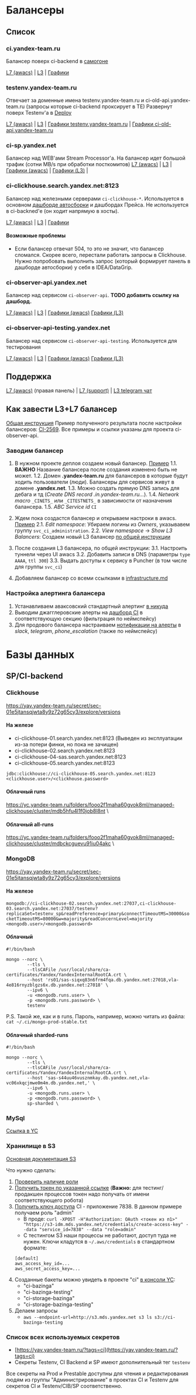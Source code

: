 # Балансеры

## Список

### ci.yandex-team.ru
Балансер поверх ci-backend в [самогоне](https://ui-deploy.n.yandex-team.ru/update/ci_backend/0)

[L7 (awacs)](https://nanny.yandex-team.ru/ui/#/awacs/namespaces/list/ci.yandex-team.ru/) |
[L3](https://l3.tt.yandex-team.ru/service/13609) |
[Графики](https://yasm.yandex-team.ru/template/panel/balancer_common_panel/fqdn=ci.yandex-team.ru;itype=balancer;ctype=prod;locations=man,sas,vla;prj=ci.yandex-team.ru;signal=default;)


### testenv.yandex-team.ru
Отвечает за доменные имена testenv.yandex-team.ru и ci-old-api.yandex-team.ru (запросы которые ci-backend проксирует в TE)
Развернут поверх Testenv'а в [Deploy](https://deploy.yandex-team.ru/stages/testenv-prod)

[L7 (awacs)](https://nanny.yandex-team.ru/ui/#/awacs/namespaces/list/testenv.yandex-team.ru/) |
[L3](https://l3.tt.yandex-team.ru/service/13285) |
[Графики testenv.yandex-team.ru](https://yasm.yandex-team.ru/template/panel/balancer_common_panel/fqdn=testenv.yandex-team.ru;itype=balancer;ctype=prod;locations=man,msk,sas;prj=testenv.yandex-team.ru;signal=te_in_yandex-team_ru;) |
[Графики ci-old-api.yandex-team.ru](https://yasm.yandex-team.ru/template/panel/balancer_common_panel/fqdn=testenv.yandex-team.ru;itype=balancer;ctype=prod;locations=man,msk,sas;prj=testenv.yandex-team.ru;signal=ci_in_yandex-team_ru;)

### ci-sp.yandex.net
Балансер над WEB'ами Stream Processor'а. На балансер идет большой трафик (сотни MB/s при обработки посткомитов)
[L7 (awacs)](https://nanny.yandex-team.ru/ui/#/awacs/namespaces/list/ci-sp.yandex.net/show/) |
[L3](https://l3.tt.yandex-team.ru/service/14366) |
[Графики (awacs)](https://yasm.yandex-team.ru/template/panel/balancer_common_panel/fqdn=ci-sp.yandex.net;itype=balancer;ctype=prod;locations=man,sas,vla;prj=ci-sp.yandex.net;signal=default;) |
[Графики (L3)](https://grafana.yandex-team.ru/d/ByLA2VI7z/l3-vs-ci-sp-yandex-net?) |


### ci-clickhouse.search.yandex.net:8123
Балансер над железными серверами `ci-clickhouse-*`.
Используется в основном [дашборде автосборки](https://datalens.yandex-team.ru/nx85qercjgq0k-autocheck-rt) и дашбордах Прейса. Не используется в ci-backned'е (он ходит напрямую в хосты).


[L7 (awacs)](https://nanny.yandex-team.ru/ui/#/awacs/namespaces/list/ci-clickhouse/) |
[L3](https://l3.tt.yandex-team.ru/service/7673) |
[Графики](https://yasm.yandex-team.ru/template/panel/balancer_common_panel/fqdn=ci-clickhouse;itype=balancer;ctype=prod;locations=man,sas,vla;prj=ci-clickhouse;signal=default;)

#### Возможные проблемы
* Если балансер отвечат 504, то это не значит, что балансер сломался. Скорее всего, перестали работать запросы в Clickhouse. Нужно попробовать выполнить запрос (который формирует панель в дашборде автосборки) у себя в IDEA/DataGrip.


### ci-observer-api.yandex.net
Балансер над сервисом `ci-observer-api`.
**TODO добавить ссылку на дашборд.**


[L7 (awacs)](https://nanny.yandex-team.ru/ui/#/awacs/namespaces/list/ci-observer-api.yandex.net/) |
[L3](https://l3.tt.yandex-team.ru/service/14301) |
[Графики (awacs)](https://yasm.yandex-team.ru/template/panel/balancer_common_panel/fqdn=ci-observer-api.yandex.net;itype=balancer;ctype=prod;locations=man,sas,vla;prj=ci-observer-api.yandex.net;signal=ci-observer-api_yandex_net;)
[Графики (L3)](https://grafana.yandex-team.ru/d/xsyMtPV7z/l3-vs-ci-observer-api-yandex-net?)

### ci-observer-api-testing.yandex.net
Балансер над сервисом `ci-observer-api-testing`.
Используется для тестирования


[L7 (awacs)](https://nanny.yandex-team.ru/ui/#/awacs/namespaces/list/ci-observer-api-testing.yandex.net/) |
[L3](https://l3.tt.yandex-team.ru/service/14300) |
[Графики (awacs)](https://yasm.yandex-team.ru/template/panel/balancer_common_panel/fqdn=ci-observer-api-testing.yandex.net;itype=balancer;ctype=prod;locations=msk,sas;prj=ci-observer-api-testing.yandex.net;signal=ci-observer-api-testing_yandex_net;)
[Графики (L3)](https://grafana.yandex-team.ru/d/xsyMtPV7z/l3-vs-ci-observer-api-testing-yandex-net?)


## Поддержка
[L7 (awacs)](https://wiki.yandex-team.ru/awacs/) (правая панель) | [L7 (support)](https://wiki.yandex-team.ru/l7/) |
[L3 telegram чат](https://t.me/joinchat/ABslOUJ_0OT_31BniPySsA)


## Как завести L3+L7 балансер
[Общая инструкция](https://wiki.yandex-team.ru/awacs/tutorial/l3-l7/)
Пример полученного результата после настройки балансеров: [CI-2569](https://st.yandex-team.ru/CI-2569).
Все примеры и ссылки указаны для проекта ci-observer-api.


### Заводим балансер
1. В нужном проекте деплоя создаем новый балансер. [Пример](https://deploy.yandex-team.ru/balancers/ci-observer-api.yandex.net)
    1.1. **ВАЖНО** Название балансера после создания изменено быть не может.
    1.2. Домен **.yandex-team.ru** для балансеров в которые будут ходить пользователи (люди). Балансеры для сервисов живут в домене **.yandex.net**.
    1.3. Можно создать прямую DNS запись для дебага и тд (*Create DNS record .in.yandex-team.ru...*).
    1.4. *Network macro* `_CINETS_` или `_CITESTNETS_` в зависимости от назначения балансера.
    1.5. *ABC Service id* `CI`

2. Ждем пока создастся балансер и открываем настроки в awacs. [Пример](https://nanny.yandex-team.ru/ui/#/awacs/namespaces/list/ci-observer-api.yandex.net/show/)
    2.1. *Edit namespace*: Убираем логины из *Owners*, указывавем группу `svc_ci_administration`.
    2.2. *View namespace* -> *Show L3 Balancers*: Создаем новый L3 балансер [по общей инструкции](https://nanny.yandex-team.ru/ui/#/awacs/namespaces/list/ci-observer-api.yandex.net/l3-balancers/list/ci-observer-api.yandex.net/show/)

3. После создания L3 балансера, по общей инструкции:
    3.1. Настроить туннели через UI awacs
    3.2. Добавить записи в DNS (параметры `type AAAA`, `ttl 300`)
    3.3. Выдать доступы к сервису в Puncher (в том числе для группы `svc_ci`)

4. Добавляем балансер со всеми ссылками в [infrastructure.md](https://a.yandex-team.ru/arc/trunk/arcadia/ci/docs/dev/infrastructure.md)


### Настройка алертинга балансера
1. Устанавливаем аваксовский стандартный алертинг [в никуда](https://nanny.yandex-team.ru/ui/#/awacs/namespaces/list/ci-observer-api.yandex.net/alerting/)
2. Выводим джагглеровские алерты на [дашборд CI](https://juggler.yandex-team.ru/dashboards/ci) в соответствующую секцию (фильтрация по неймспейсу)
3. Для продового балансера настраиваем [нотификации на алерты](https://juggler.yandex-team.ru/notification_rules/?query=namespace%3Ddevtools.ci) в *slack*, *telegram*, *phone_escalation* (также по неймспейсу)

# Базы данных

## SP/CI-backend

### Clickhouse
https://yav.yandex-team.ru/secret/sec-01e5jtansqjwta8y9z72g65cy3/explore/versions

#### На железе
* ci-clickhouse-01.search.yandex.net:8123 (Выведен из эксплуатации из-за потери финки, но пока не зачищен)
* ci-clickhouse-02.search.yandex.net:8123
* ci-clickhouse-04-sas.search.yandex.net:8123
* ci-clickhouse-05.search.yandex.net:8123

`jdbc:clickhouse://ci-clickhouse-05.search.yandex.net:8123`
`<clickhouse.user>/<clickhouse.password>`

#### Облачный runs
https://yc.yandex-team.ru/folders/fooo2f1maha60gvok8ml/managed-clickhouse/cluster/mdb5hfu4l1f0job8l8nt \

#### Облачный all-runs
https://yc.yandex-team.ru/folders/fooo2f1maha60gvok8ml/managed-clickhouse/cluster/mdbckcguevu91iu04akc \


### MongoDB

https://yav.yandex-team.ru/secret/sec-01e5jtansqjwta8y9z72g65cy3/explore/versions

#### На железе
`mongodb://ci-clickhouse-02.search.yandex.net:27037,ci-clickhouse-03.search.yandex.net:27037/testenv?replicaSet=testenv_sp&readPreference=primary&connectTimeoutMS=30000&socketTimeoutMS=80000&w=majority&readConcernLevel=majority` \
`<mongodb.user>/<mongodb.password>`

#### Облачный
```
#!/bin/bash

mongo --norc \
        --tls \
        --tlsCAFile /usr/local/share/ca-certificates/Yandex/YandexInternalRootCA.crt \
        --host 'rs01/sas-siqxq83n6frm4fqa.db.yandex.net:27018,vla-4e816rnyzblgzs6x.db.yandex.net:27018' \
        --ipv6 \
        -u <mongodb.runs.user> \
        -p <mongodb.runs.password> \
        testenv
```

P.S. Такой же, как и в runs. Пароль, например, можно читать из файла: `cat ~/.ci/mongo-prod-stable.txt`

#### Облачный sharded-runs
```
#!/bin/bash

mongo --norc \
        --tls \
        --tlsCAFile /usr/local/share/ca-certificates/Yandex/YandexInternalRootCA.crt \
        --host 'sas-s44uu46vusznmkay.db.yandex.net,vla-vc06xkqcjmwe0m4m.db.yandex.net,' \
        --ipv6 \
        -u <mongodb.runs.user> \
        -p <mongodb.runs.password> \
        sp-sharded \

```

### MySql

[Ссылка в YC](https://yc.yandex-team.ru/folders/fooo2f1maha60gvok8ml/managed-mysql)


### Хранилище в S3
[Основная документация S3](https://wiki.yandex-team.ru/mds/s3-api/authorization/)

Что нужно сделать:
1) [Проверить наличие роли](https://wiki.yandex-team.ru/mds/s3-api/authorization/#s3-roles)
2) [Получить токен по указанной ссылке](https://wiki.yandex-team.ru/mds/s3-api/authorization/#upravlenieaccesskeys) (**Важно:** для тестинг/продакшен процессов токен надо получать от имени соответствующего робота)
3) [Получить ключ доступа](https://wiki.yandex-team.ru/mds/s3-api/authorization/#sozdanieaccesskey)
CI - приложение 7838. В данном примере получаем роль "admin"
	* В проде: `curl -XPOST -H"Authorization: OAuth <токен из п1>" "https://s3-idm.mds.yandex.net/credentials/create-access-key" --data "service_id=7838" --data "role=admin"`
	* С тестингом S3 наши процессы не работают, доступ туда не нужен.
	Ключи кладутся в `~/.aws/credentials` в стандартном формате:
	```
	[default]
	aws_access_key_id=...
	aws_secret_access_key=...
	```
4) Созданные бакеты можно увидеть в проекте "ci" [в консоли YC](https://yc.yandex-team.ru/folders/foonmi1hkk792qrrgsi6/storage/buckets):
	* "ci-bazinga"
	* "ci-bazinga-testing"
	* "ci-storage-bazinga"
	* "ci-storage-bazinga-testing"
5) Делаем запросы
	* `aws --endpoint-url=http://s3.mds.yandex.net s3 ls s3://ci-bazinga-testing`


### Список всех используемых секретов
* [https://yav.yandex-team.ru/?tags=ci](https://yav.yandex-team.ru/?tags=ci)
* Секреты Testenv, CI Backend и SP имеют дополнительный тег `testenv`

Все секреты на Prod и Prestable доступны для чтения и редактирования людям из группы "Администрирование" в проектах CI и Testenv для секретов CI и Testenv/CIB/SP соответственно.
